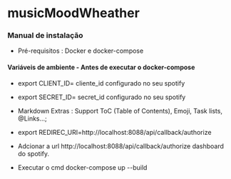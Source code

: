 # musicMoodWheather

### Manual de instalação

 - Pré-requisitos : Docker e docker-compose
 
 #### Variáveis de ambiente - Antes de executar o docker-compose 


- export CLIENT_ID= cliente_id configurado no seu spotify
- export SECRET_ID= secret_id configurado no seu spotify
- Markdown Extras : Support ToC (Table of Contents), Emoji, Task lists, @Links...;
- export REDIREC_URI=http://localhost:8088/api/callback/authorize




- Adcionar a url  http://localhost:8088/api/callback/authorize dashboard do spotify.

- Executar o cmd docker-compose up --build
